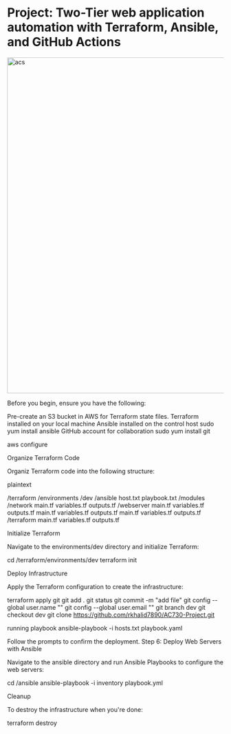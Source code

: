 # Project: Two-Tier web application automation with Terraform, Ansible, and GitHub Actions


<img width="779" alt="acs" src="https://github.com/rkhalid7890/AC730-Project/assets/39117847/f476270e-77d2-4f79-9d1f-8416d3f82203">


Before you begin, ensure you have the following:

Pre-create an S3 bucket in AWS for Terraform state files. Terraform installed on your local machine Ansible installed on the control host sudo yum install ansible GitHub account for collaboration sudo yum install git

aws configure

Organize Terraform Code

Organiz Terraform code into the following structure:

plaintext

/terraform /environments /dev /ansible host.txt playbook.txt /modules /network main.tf variables.tf outputs.tf /webserver main.tf variables.tf outputs.tf main.tf variables.tf outputs.tf main.tf variables.tf outputs.tf /terraform main.tf variables.tf outputs.tf

Initialize Terraform

Navigate to the environments/dev directory and initialize Terraform:

cd /terraform/environments/dev terraform init

Deploy Infrastructure

Apply the Terraform configuration to create the infrastructure:

terraform apply git git add . git status git commit -m "add file" git config --global user.name "" git config --global user.email "" git branch dev git checkout dev git clone https://github.com/rkhalid7890/AC730-Project.git 

running playbook ansible-playbook -i hosts.txt playbook.yaml

Follow the prompts to confirm the deployment. Step 6: Deploy Web Servers with Ansible

Navigate to the ansible directory and run Ansible Playbooks to configure the web servers:

cd /ansible ansible-playbook -i inventory playbook.yml

Cleanup

To destroy the infrastructure when you're done:

terraform destroy
